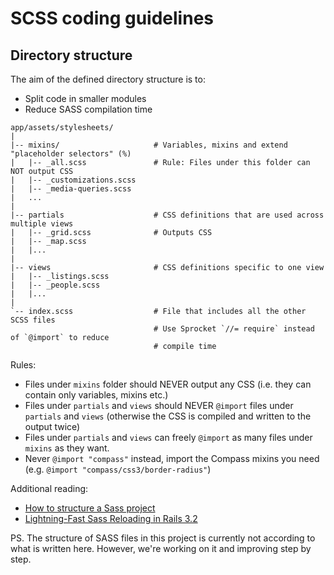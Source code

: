 # SCSS coding guidelines

## Directory structure

The aim of the defined directory structure is to:

- Split code in smaller modules
- Reduce SASS compilation time

```
app/assets/stylesheets/
|
|-- mixins/                     # Variables, mixins and extend "placeholder selectors" (%)
|   |-- _all.scss               # Rule: Files under this folder can NOT output CSS
|   |-- _customizations.scss
|   |-- _media-queries.scss
|   ...
|
|-- partials                    # CSS definitions that are used across multiple views
|   |-- _grid.scss              # Outputs CSS
|   |-- _map.scss
|   |...
|
|-- views                       # CSS definitions specific to one view
|   |-- _listings.scss
|   |-- _people.scss
|   |...
|
`-- index.scss                  # File that includes all the other SCSS files
                                # Use Sprocket `//= require` instead of `@import` to reduce
                                # compile time
```

Rules:

- Files under `mixins` folder should NEVER output any CSS (i.e. they can contain only variables, mixins etc.)
- Files under `partials` and `views` should NEVER `@import` files under `partials` and `views` (otherwise the CSS is compiled and written to the output twice)
- Files under `partials` and `views` can freely `@import` as many files under `mixins` as they want.
- Never `@import "compass"` instead, import the Compass mixins you need (e.g. `@import "compass/css3/border-radius"`)

Additional reading:

- [How to structure a Sass project](http://thesassway.com/beginner/how-to-structure-a-sass-project)
- [Lightning-Fast Sass Reloading in Rails 3.2](http://blog.55minutes.com/2013/01/lightning-fast-sass-reloading-in-rails-32/)

PS. The structure of SASS files in this project is currently not according to what is written here. However, we're working on it and improving step by step.
